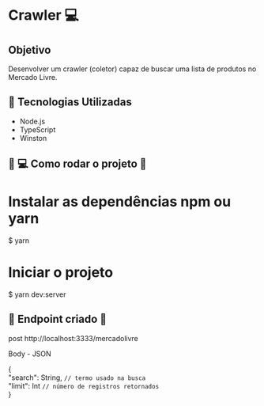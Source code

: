 <h1>Crawler 💻</h1>


## Objetivo
Desenvolver um crawler (coletor) capaz de buscar uma lista de produtos no Mercado Livre.

## 🚀 Tecnologias Utilizadas
- Node.js
- TypeScript
- Winston

## 🚀 💻 Como rodar o projeto 🚀

# Instalar as dependências npm ou yarn
  $ yarn

# Iniciar o projeto
  $ yarn dev:server


## 🚀 Endpoint criado 🚀
post http://localhost:3333/mercadolivre

Body - JSON

{  
 "search": String, `// termo usado na busca`  
 "limit": Int `// número de registros retornados`  
}  
